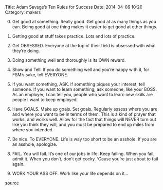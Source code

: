 Title: Adam Savage’s Ten Rules for Success
Date: 2014-04-06 10:20
Category: makers

0. Get good at something. Really good. Get good at as many things as you can. Being good at one thing makes it easier to get good at other things.

0. Getting good at stuff takes practice. Lots and lots of practice.

0. Get OBSESSED. Everyone at the top of their field is obsessed with what they’re doing.

0. Doing something well and thoroughly is its OWN reward.

0. Show and Tell. If you do something well and you’re happy with it, for FSM’s sake, tell EVERYONE.

0. If you want something, ASK. If something piques your interest, tell someone. If you want to learn something, ask someone, like your BOSS. As an employer, I can tell you, people who want to learn new skills are people I want to keep employed.

0. Have GOALS. Make up goals. Set goals. Regularly assess where you are and where you want to be in terms of them. This is a kind of prayer that works, and works well. Allow for the fact that things will NEVER turn out like you think they will, and you must be prepared to end up miles from where you intended.

0. Be nice. To EVERYONE. Life is way too short to be an asshole. If you are an asshole, apologize.

0. FAIL. You will fail. It’s one of our jobs in life. Keep failing. When you fail, admit it. When you don’t, don’t get cocky. ‘Cause you’re just about to fail again.

0. WORK YOUR ASS OFF. Work like your life depends on it…

[source](http://boingboing.net/2013/08/19/adam-savages-ten-rules-for-s.html)